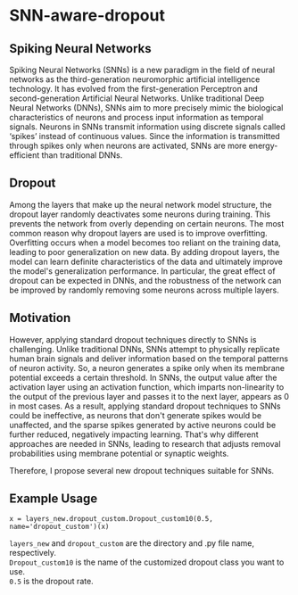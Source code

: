 # SNN-aware-dropout
## Spiking Neural Networks
Spiking Neural Networks (SNNs) is a new paradigm in the field of neural networks as the third-generation neuromorphic artificial intelligence technology. It has evolved from the first-generation Perceptron and second-generation Artificial Neural Networks. Unlike traditional Deep Neural Networks (DNNs), SNNs aim to more precisely mimic the biological characteristics of neurons and process input information as temporal signals. Neurons in SNNs transmit information using discrete signals called ‘spikes’ instead of continuous values. Since the information is transmitted through spikes only when neurons are activated, SNNs are more energy-efficient than traditional DNNs.

## Dropout
Among the layers that make up the neural network model structure, the dropout layer randomly deactivates some neurons during training. This prevents the network from overly depending on certain neurons. The most common reason why dropout layers are used is to improve overfitting. Overfitting occurs when a model becomes too reliant on the training data, leading to poor generalization on new data. By adding dropout layers, the model can learn definite characteristics of the data and ultimately improve the model's generalization performance. In particular, the great effect of dropout can be expected in DNNs, and the robustness of the network can be improved by randomly removing some neurons across multiple layers.

## Motivation
However, applying standard dropout techniques directly to SNNs is challenging. Unlike traditional DNNs, SNNs attempt to physically replicate human brain signals and deliver information based on the temporal patterns of neuron activity. So, a neuron generates a spike only when its membrane potential exceeds a certain threshold. In SNNs, the output value after the activation layer using an activation function, which imparts non-linearity to the output of the previous layer and passes it to the next layer, appears as 0 in most cases. As a result, applying standard dropout techniques to SNNs could be ineffective, as neurons that don't generate spikes would be unaffected, and the sparse spikes generated by active neurons could be further reduced, negatively impacting learning. That's why different approaches are needed in SNNs, leading to research that adjusts removal probabilities using membrane potential or synaptic weights.

Therefore, I propose several new dropout techniques suitable for SNNs.

## Example Usage
`x = layers_new.dropout_custom.Dropout_custom10(0.5, name='dropout_custom')(x)`

`layers_new` and `dropout_custom` are the directory and .py file name, respectively.  
`Dropout_custom10` is the name of the customized dropout class you want to use.  
`0.5` is the dropout rate.
